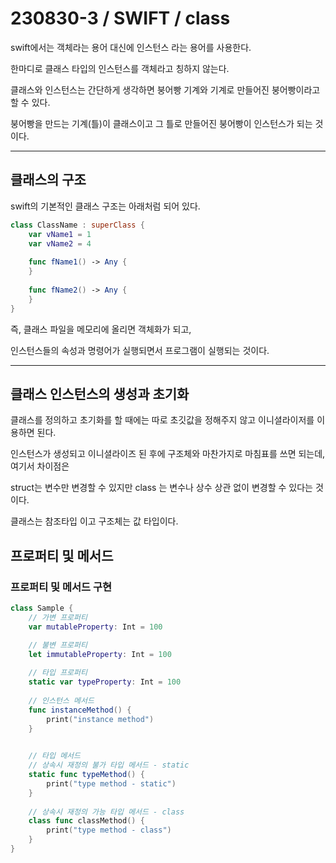 # 230830-3 / SWIFT / class

swift에서는 객체라는 용어 대신에 인스턴스 라는 용어를 사용한다. 

한마디로 클래스 타입의 인스턴스를 객체라고 칭하지 않는다. 

클래스와 인스턴스는 간단하게 생각하면 붕어빵 기계와 기계로 만들어진 붕어빵이라고 할 수 있다.

붕어빵을 만드는 기계(틀)이 클래스이고 그 틀로 만들어진 붕어빵이 인스턴스가 되는 것이다. 

---

## 클래스의 구조 

swift의 기본적인 클래스 구조는 아래처럼 되어 있다.

```swift
class ClassName : superClass {
	var vName1 = 1
	var vName2 = 4
    
	func fName1() -> Any {
	}
    
	func fName2() -> Any {
	}	
}
```

즉, 클래스 파일을 메모리에 올리면 객체화가 되고,

인스턴스들의 속성과 명령어가 실행되면서 프로그램이 실행되는 것이다.

---

## 클래스 인스턴스의 생성과 초기화 

클래스를 정의하고 초기화를 할 때에는 따로 초깃값을 정해주지 않고 이니셜라이저를 이용하면 된다. 

인스턴스가 생성되고 이니셜라이즈 된 후에 구조체와 마찬가지로 마침표를 쓰면 되는데, 여기서 차이점은

struct는 변수만 변경할 수 있지만 class 는 변수나 상수 상관 없이 변경할 수 있다는 것이다. 

클래스는 참조타입 이고 구조체는 값 타입이다.

## 프로퍼티 및 메서드

### 프로퍼티 및 메서드 구현

```swift
class Sample {
    // 가변 프로퍼티
    var mutableProperty: Int = 100 

    // 불변 프로퍼티
    let immutableProperty: Int = 100 
    
    // 타입 프로퍼티
    static var typeProperty: Int = 100 
    
    // 인스턴스 메서드
    func instanceMethod() {
        print("instance method")
    }
    

    // 타입 메서드
    // 상속시 재정의 불가 타입 메서드 - static
    static func typeMethod() {
        print("type method - static")
    }
    
    // 상속시 재정의 가능 타입 메서드 - class
    class func classMethod() {
        print("type method - class")
    }
}
```
